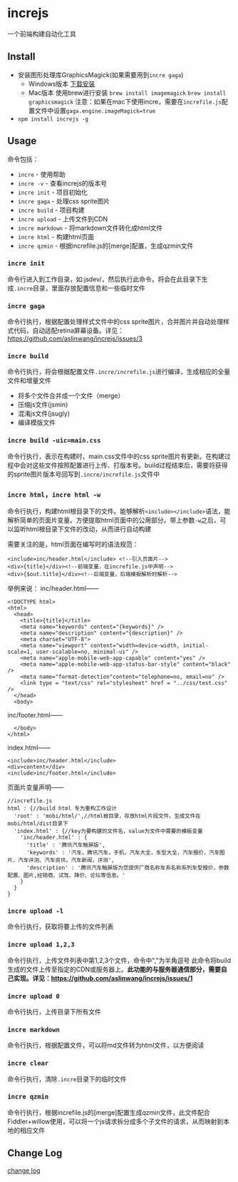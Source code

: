 increjs
============

一个前端构建自动化工具

Install
-------
* 安装图形处理库GraphicsMagick(如果需要用到`incre gaga`)
  * Windows版本
    [下载安装](https://github.com/aslinwang/increjs/tree/master/misc)
  * Mac版本
    使用brew进行安装
    `brew install imagemagick`
    `brew install graphicsmagick`
    注意：如果在mac下使用incre，需要在`increfile.js`配置文件中设置`gaga.engine.imageMagick=true`
* `npm install increjs -g`

Usage
-----
命令包括：
* `incre` - 使用帮助
* `incre -v` - 查看increjs的版本号
* `incre init` - 项目初始化
* `incre gaga` - 处理css sprite图片
* `incre build` - 项目构建
* `incre upload` - 上传文件到CDN
* `incre markdown` - 将markdown文件转化成html文件
* `incre html` - 构建html页面
* `incre qzmin` - 根据increfile.js的[merge]配置，生成qzmin文件

### `incre init`

命令行进入到工作目录，如:jsdev/，然后执行此命令，将会在此目录下生成`.incre`目录，里面存放配置信息和一些临时文件

### `incre gaga`

命令行执行，根据配置处理样式文件中的css sprite图片，合并图片并自动处理样式代码，自动适配retina屏幕设备。详见：https://github.com/aslinwang/increjs/issues/3

### `incre build`

命令行执行，将会根据配置文件`.incre/increfile.js`进行编译，生成相应的全量文件和增量文件
* 将多个文件合并成一个文件（merge）
* 压缩js文件(jsmin)
* 混淆js文件(jsugly)
* 编译模版文件

### `incre build -uic=main.css`

命令行执行，表示在构建时，main.css文件中的css sprite图片有更新。在构建过程中会对这些文件按照配置进行上传、打版本号。build过程结束后，需要将获得的sprite图片版本号回写到`.incre/increfile.js`文件中

### `incre html`，`incre html -w`

命令行执行，构建html根目录下的文件。能够解析`<include></include>`语法，能解析简单的页面片变量。方便提取html页面中的公用部分。带上参数`-w`之后，可以监听html根目录下文件的改动，从而进行自动构建

需要关注的是，html页面在编写时的语法规范：
```
<include>inc/header.html</include> <!--引入页面片-->
<div>{title}</div><!--前端变量，在increfile.js中声明-->
<div>{$out.title}</div><!--后端变量，后端模板解析时解析-->
```

举例来说：
inc/header.html——
```
<!DOCTYPE html>
<html>
  <head>
    <title>{title}</title>
    <meta name="keywords" content="{keywords}" />
    <meta name="description" content="{description}" />
    <meta charset="UTF-8">
    <meta name="viewport" content="width=device-width, initial-scale=1, user-scalable=no, minimal-ui" />
    <meta name="apple-mobile-web-app-capable" content="yes" />
    <meta name="apple-mobile-web-app-status-bar-style" content="black" />
    <meta name="format-detection"content="telephone=no, email=no" />
    <link type = "text/css" rel="stylesheet" href = "../css/test.css" /> 
  </head>
  <body>
```

inc/footer.html——
```
  </body>
</html>
```

index.html——
```
<include>inc/header.html</include>
<div>content</div>
<include>inc/footer.html</include>
```

页面片变量声明——
```
//increfile.js
html : {//build html 专为重构工作设计
  'root' : 'mobi/html/',//html根目录，存放html片段文件，生成文件在mobi/html/dist目录下
  'index.html' : {//key为要构建的文件名，value为文件中需要的模板变量
    'inc/header.html' : {
      'title' : '腾讯汽车触屏版',
      'keywords' : '汽车，腾讯汽车，手机，汽车大全，车型大全，汽车报价，汽车图片、汽车评测、汽车资讯，汽车新闻，评测',
      'description' : '腾讯汽车触屏版为您提供厂商名称车系名称系列车型报价，参数配置、图片,经销商、试驾、降价、论坛等信息。'
    }
  }
}
```

### `incre upload -l`

命令行执行，获取将要上传的文件列表

### `incre upload 1,2,3`

命令行执行，上传文件列表中第1,2,3个文件，命令中","为半角逗号
此命令将build生成的文件上传至指定的CDN或服务器上。**此功能的与服务器通信部分，需要自己实现。详见：https://github.com/aslinwang/increjs/issues/1**

### `incre upload 0`
命令行执行，上传目录下所有文件

### `incre markdown`

命令行执行，根据配置文件，可以将md文件转为html文件，以方便阅读

### `incre clear`

命令行执行，清除`.incre`目录下的临时文件

### `incre qzmin`

命令行执行，根据increfile.js的[merge]配置生成qzmin文件，此文件配合Fiddler+willow使用，可以将一个js请求拆分成多个子文件的请求，从而映射到本地的相应文件

Change Log
----------
[change log](CHANGELOG.md)
